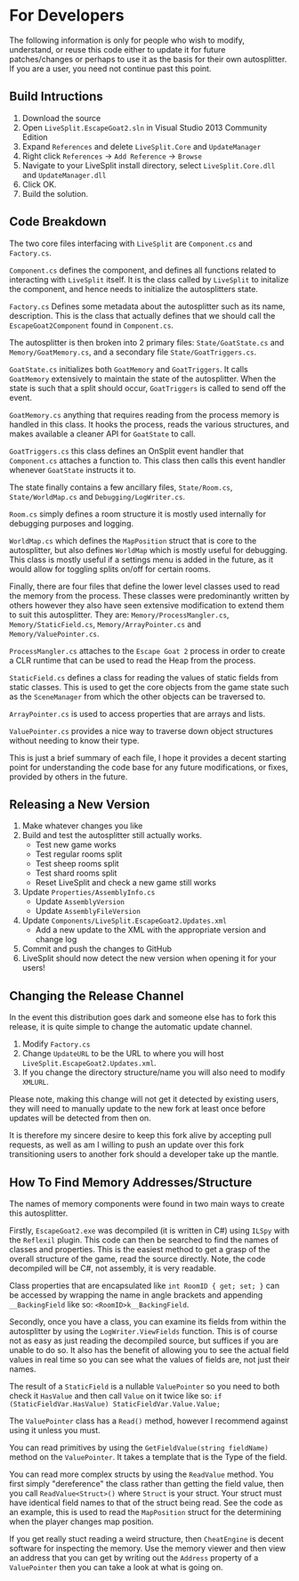 # For Developers #

The following information is only for people who wish to modify, understand, or
reuse this code either to update it for future patches/changes or perhaps to
use it as the basis for their own autosplitter. If you are a user, you need not
continue past this point.

## Build Intructions ##

1. Download the source
2. Open `LiveSplit.EscapeGoat2.sln` in Visual Studio 2013 Community Edition
3. Expand `References` and delete `LiveSplit.Core` and `UpdateManager`
4. Right click `References` -> `Add Reference` -> `Browse`
5. Navigate to your LiveSplit install directory, select `LiveSplit.Core.dll`
   and `UpdateManager.dll`
6. Click OK.
7. Build the solution.

## Code Breakdown ##

The two core files interfacing with `LiveSplit` are `Component.cs` and
`Factory.cs`.

`Component.cs` defines the component, and defines all functions related to
interacting with `LiveSplit` itself. It is the class called by `LiveSplit` to
initalize the component, and hence needs to initialize the autosplitters state.

`Factory.cs` Defines some metadata about the autosplitter such as its name,
description. This is the class that actually defines that we should call the
`EscapeGoat2Component` found in `Component.cs`.

The autosplitter is then broken into 2 primary files: `State/GoatState.cs` and
`Memory/GoatMemory.cs`, and a secondary file `State/GoatTriggers.cs`.

`GoatState.cs` initializes both `GoatMemory` and `GoatTriggers`. It calls
`GoatMemory` extensively to maintain the state of the autosplitter. When the
state is such that a split should occur, `GoatTriggers` is called to send off
the event.

`GoatMemory.cs` anything that requires reading from the process memory is
handled in this class. It hooks the process, reads the various structures, and
makes available a cleaner API for `GoatState` to call.

`GoatTriggers.cs` this class defines an OnSplit event handler that
`Component.cs` attaches a function to. This class then calls this event handler
whenever `GoatState` instructs it to.

The state finally contains a few ancillary files, `State/Room.cs`,
`State/WorldMap.cs` and `Debugging/LogWriter.cs`.

`Room.cs` simply defines a room structure it is mostly used internally for
debugging purposes and logging.

`WorldMap.cs` which defines the `MapPosition` struct that is core to the
autosplitter, but also defines `WorldMap` which is mostly useful for debugging.
This class is mostly useful if a settings menu is added in the future, as it
would allow for toggling splits on/off for certain rooms.

Finally, there are four files that define the lower level classes used to read
the memory from the process. These classes were predominantly written by others
however they also have seen extensive modification to extend them to suit this
autosplitter. They are: `Memory/ProcessMangler.cs`, `Memory/StaticField.cs`,
`Memory/ArrayPointer.cs` and `Memory/ValuePointer.cs`.

`ProcessMangler.cs` attaches to the `Escape Goat 2` process in order to create
a CLR runtime that can be used to read the Heap from the process.

`StaticField.cs` defines a class for reading the values of static fields from
static classes. This is used to get the core objects from the game state such
as the `SceneManager` from which the other objects can be traversed to.

`ArrayPointer.cs` is used to access properties that are arrays and lists.

`ValuePointer.cs` provides a nice way to traverse down object structures
without needing to know their type.

This is just a brief summary of each file, I hope it provides a decent starting
point for understanding the code base for any future modifications, or fixes,
provided by others in the future.

## Releasing a New Version ##

1. Make whatever changes you like
2. Build and test the autosplitter still actually works.
    - Test new game works
    - Test regular rooms split
    - Test sheep rooms split
    - Test shard rooms split
    - Reset LiveSplit and check a new game still works
3. Update `Properties/AssemblyInfo.cs`
    - Update `AssemblyVersion`
    - Update `AssemblyFileVersion`
4. Update `Components/LiveSplit.EscapeGoat2.Updates.xml`
    - Add a new update to the XML with the appropriate version and change log
5. Commit and push the changes to GitHub
6. LiveSplit should now detect the new version when opening it for your users!

## Changing the Release Channel ## 

In the event this distribution goes dark and someone else has to fork this
release, it is quite simple to change the automatic update channel.

1. Modify `Factory.cs`
2. Change `UpdateURL` to be the URL to where you will host
   `LiveSplit.EscapeGoat2.Updates.xml`. 
3. If you change the directory structure/name you will also need to modify
   `XMLURL`.

Please note, making this change will not get it detected by existing users,
they will need to manually update to the new fork at least once before updates
will be detected from then on. 

It is therefore my sincere desire to keep this fork alive by accepting pull
requests, as well as am I willing to push an update over this fork
transitioning users to another fork should a developer take up the mantle.

## How To Find Memory Addresses/Structure ##

The names of memory components were found in two main ways to create this
autosplitter. 

Firstly, `EscapeGoat2.exe` was decompiled (it is written in C#) using `ILSpy`
with the `Reflexil` plugin. This code can then be searched to find the names of
classes and properties. This is the easiest method to get a grasp of the
overall structure of the game, read the source directly. Note, the code
decompiled will be C#, not assembly, it is very readable. 

Class properties that are encapsulated like `int RoomID { get; set; }` can be
accessed by wrapping the name in angle brackets and appending `__BackingField` like
so: `<RoomID>k__BackingField`.

Secondly, once you have a class, you can examine its fields from within the
autosplitter by using the `LogWriter.ViewFields` function. This is of course
not as easy as just reading the decompiled source, but suffices if you are
unable to do so. It also has the benefit of allowing you to see the actual
field values in real time so you can see what the values of fields are, not
just their names.

The result of a `StaticField` is a nullable `ValuePointer` so you need to both
check it `HasValue` and then call `Value` on it twice like so:
`if (StaticFieldVar.HasValue) StaticFieldVar.Value.Value;`

The `ValuePointer` class has a `Read()` method, however I recommend against
using it unless you must. 

You can read primitives by using the `GetFieldValue(string fieldName)` method
on the `ValuePointer`. It takes a template that is the Type of the field.

You can read more complex structs by using the `ReadValue` method. You first
simply "dereference" the class rather than getting the field value, then you
call `ReadValue<Struct>()` where `Struct` is your struct. Your struct must have
identical field names to that of the struct being read. See the code as an
example, this is used to read the `MapPosition` struct for the determining when
the player changes map position.

If you get really stuct reading a weird structure, then `CheatEngine` is decent
software for inspecting the memory. Use the memory viewer and then view an
address that you can get by writing out the `Address` property of a
`ValuePointer` then you can take a look at what is going on.
